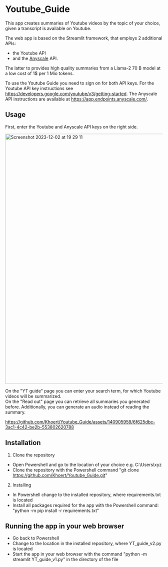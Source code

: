 # Youtube_Guide
This app creates summaries of Youtube videos by the topic of your choice, given a transcript is available on Youtube. 

The web app is based on the Streamlit framework, that employs 2 additional APIs: 
- the Youtube API
- and the [Anyscale](https://www.anyscale.com/) API. 

The latter to provides high quality summaries from a Llama-2 70 B model at a low cost of 1$ per 1 Mio tokens.  

To use the Youtube Guide you need to sign on for both API keys. 
For the Youtube API key instructions see https://developers.google.com/youtube/v3/getting-started. 
The Anyscale API instructions are available at https://app.endpoints.anyscale.com/. 

## Usage

First, enter the Youtube and Anyscale API keys on the right side. 

<img width="800" alt="Screenshot 2023-12-02 at 19 29 11" src="https://github.com/Khoert/Youtube_Guide/assets/140905959/555cbb2f-17b8-40bc-b8fb-dccd05246bde">


On the "YT guide" page you can enter your search term, for which Youtube videos will be summarized.  
On the "Read out" page you can retrieve all summaries you generated before. Additionally, you can generate an audio instead of reading the summary. 


https://github.com/Khoert/Youtube_Guide/assets/140905959/6f625dbc-3ac1-4c42-be2b-553802620788


## Installation
1. Clone the repository   

+ Open Powershell and go to the location of your choice e.g. C:\Users\xyz
+ Clone the repository with the Powershell command "git clone https://github.com/Khoert/Youtube_Guide.git"

2. Installing   
+ In Powershell change to the installed repository, where requirements.txt is located
+ Install all packages required for the app with the Powershell command: "python -m pip install -r requirements.txt"

## Running the app in your web browser 
+ Go back to Powershell
+ Change to the location in the installed repository, where YT_guide_v2.py is located
+ Start the app in your web browser with the command "python -m streamlit YT_guide_v1.py" in the directory of the file
